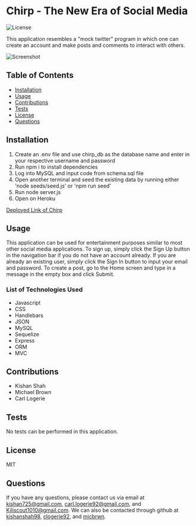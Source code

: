 # Chirp - The New Era of Social Media

![License](https://img.shields.io/badge/license-MIT-green.png)

This application resembles a "mock twitter" program in which one can create an account and make posts and comments to interact with others.

![Screenshot]()

## Table of Contents
* [Installation](#installation)
* [Usage](#usage)
* [Contributions](#contributions)
* [Tests](#tests)
* [License](#license)
* [Questions](#questions)

## Installation
1. Create an .env file and use chirp_db as the database name and enter in your respective username and password
2. Run npm i to install dependencies
3. Log into MySQL and input code from schema.sql file
4. Open another terminal and seed the existing data by running either 'node seeds/seed.js' or 'npm run seed'
5. Run node server.js
6. Open on Heroku

[Deployed Link of Chirp](https://chirp-oneandonly.herokuapp.com/)

## Usage
This application can be used for entertainment purposes similar to most other social media applications. To sign up, simply click the Sign Up button in the navigation bar if you do not have an account already. If you are already an existing user, simply click the Sign In button to input your email and password. To create a post, go to the Home screen and type in a message in the empty box and click Submit.

### List of Technologies Used

- Javascript
- CSS
- Handlebars
- JSON
- MySQL
- Sequelize
- Express
- ORM
- MVC

## Contributions
- Kishan Shah
- Michael Brown
- Carl Logerie

## Tests
No tests can be performed in this application.

## License
MIT

## Questions
If you have any questions, please contact us via email at [kishan725@gmail.com](mailto:kishan725@gmail.com), [carl.logerie92@gmail.com](mailto:carl.logerie92@gmail.com), and [Kiliscout1010@gmail.com](mailto:Kiliscout1010@gmail.com). We can also be contacted through github at [kishanshah98](https://github.com/kishanshah98), [clogerie92](https://github.com/clogerie92), and [micbrwn](https://github.com/micbrwn).

